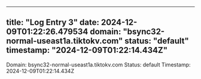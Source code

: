
---
title: "Log Entry 3"
date: 2024-12-09T01:22:26.479534
domain: "bsync32-normal-useast1a.tiktokv.com"
status: "default"
timestamp: "2024-12-09T01:22:14.434Z"
---

Domain: bsync32-normal-useast1a.tiktokv.com
Status: default
Timestamp: 2024-12-09T01:22:14.434Z
